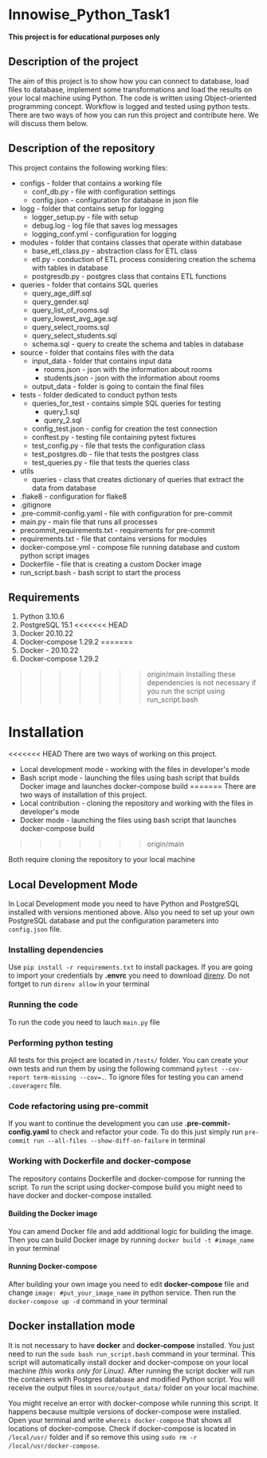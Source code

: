 # Innowise_Python_Task1

**This project is for educational purposes only**

## Description of the project

The aim of this project is to show how you can connect to database, load files to database, implement some transformations and load the results on your local machine using Python. The code is written using Object-oriented programming concept. Workflow is logged and tested using python tests. There are two ways of how you can run this project and contribute here. We will discuss them below.

## Description of the repository

This project contains the following working files:
 - configs - folder that contains a working file
   -  conf_db.py - file with configuration settings
   -  config.json - configuration for database in json file
 - logg - folder that contains setup for logging
   -  logger_setup.py - file with setup
   -  debug.log - log file that saves log messages
   -  logging_conf.yml - configuration for logging
 -  modules - folder that contains classes that operate within database
    -  base_etl_class.py - abstraction class for ETL class
    -  etl.py  -  conduction of ETL process considering creation the schema with tables in database
    -  postgresdb.py - postgres class that contains ETL functions
 -  queries - folder that contains SQL queries
    -  query_age_diff.sql
    -  query_gender.sql
    -  query_list_of_rooms.sql
    -  query_lowest_avg_age.sql
    -  query_select_rooms.sql
    -  query_select_students.sql
    -  schema.sql  - query to create the schema and tables in database
 -  source - folder that contains files with the data
    -  input_data  - folder that contains input data
        - rooms.json - json with the information about rooms
        - students.json - json with the information about rooms
    -  output_data - folder is going to contain the final files
 -  tests - folder dedicated to conduct python tests
    -  queries_for_test  - contains simple SQL queries for testing
        - query_1.sql
        - query_2.sql
    -  config_test.json - config for creation the test connection
    -  conftest.py - testing file containing pytest fixtures
    -  test_config.py  - file that tests the configuration class
    -  test_postgres.db  - file that tests the postgres class
    -  test_queries.py - file that tests the queries class
 -  utils
    -  queries - class that creates dictionary of queries that extract the data from database
 -  .flake8 - configuration for flake8
 -  .gitignore
 -  .pre-commit-config.yaml  - file with configuration for pre-commit
 -  main.py - main file that runs all processes
 -  precommit_requirements.txt  - requirements for pre-commit
 -  requirements.txt  - file that contains versions for modules
 - docker-compose.yml - compose file running database and custom python script images
 - Dockerfile - file that is creating a custom Docker image
 - run_script.bash - bash script to start the process

## Requirements

1. Python 3.10.6
2. PostgreSQL 15.1
<<<<<<< HEAD
3. Docker 20.10.22
4. Docker-compose 1.29.2
=======
3. Docker - 20.10.22
4. Docker-compose 1.29.2
>>>>>>> origin/main
> Installing these dependencies is not necessary if you run the script using run_script.bash

# Installation

<<<<<<< HEAD
There are two ways of working on this project.
   -  Local development mode - working with the files in developer's mode
   -  Bash script mode - launching the files using bash script that builds Docker image and launches docker-compose build
=======
There are two ways of installation of this project.
   -  Local contribution - cloning the repository and working with the files in developer's mode
   -  Docker mode - launching the files using bash script that launches docker-compose build
>>>>>>> origin/main

Both require cloning the repository to your local machine

## Local Development Mode

In Local Development mode you need to have Python and PostgreSQL installed with versions mentioned above. Also you need to set up your own PostgreSQL database and put the configuration parameters into ```config.json``` file.

### Installing dependencies

Use ```pip install -r requirements.txt``` to install packages. If you are going to import your credentials by **.envrc** you need to download [direnv](https://direnv.net/docs/installation.html). Do not fortget to run ```direnv allow``` in your terminal

### Running the code

To run the code you need to lauch ```main.py``` file

### Performing python testing

All tests for this project are located in ```/tests/``` folder. You can create your own tests and run them by using the following command ```pytest --cov-report term-missing --cov=.```. To ignore files for testing you can amend ```.coveragerc``` file.

### Code refactoring using pre-commit

If you want to continue the development you can use **.pre-commit-config.yaml** to check and refactor your code. To do this just simply run ```pre-commit run --all-files --show-diff-on-failure``` in terminal

### Working with Dockerfile and docker-compose

 The repository contains Dockerfile and docker-compose for running the script. To run the script using docker-compose build you might need to have docker and docker-compose installed.

 #### Building the Docker image

 You can amend Docker file and add additional logic for building the image. Then you can build Docker image by running ```docker build -t #image_name``` in your terminal

 #### Running Docker-compose

 After building your own image you need to edit **docker-compose** file and change ```image: #put_your_image_name``` in python service. Then run the ```docker-compose up -d``` command in your terminal

## Docker installation mode

It is not necessary to have **docker** and **docker-compose** installed. You just need to run the ```sudo bash run_script.bash``` command in your terminal. This script will automatically install docker and docker-compose on your local machine *(this works only for Linux)*. After running the script docker will run the containers with Postgres database and modified Python script. You will receive the output files in ```source/output_data/``` folder on your local machine.

You might receive an error with docker-compose while running this script. It happens because multiple versions of docker-compose were installed. Open your terminal and write ```whereis docker-compose``` that shows all locations of docker-compose. Check if docker-compose is located in ```/local/usr/``` folder and if so remove this using ```sudo rm -r /local/usr/docker-compose```.
